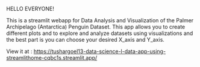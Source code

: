 HELLO EVERYONE!

This is a streamlit webapp for Data Analysis and Visualization of the Palmer Archipelago (Antarctica) Penguin Dataset.
This app allows you to create different plots and to explore and analyze datasets using visualizations and the best part is you can choose your desired X_axis and Y_axis.

View it at :
https://tushargoel13-data-science-l-data-app-using-streamlithome-cqbc1s.streamlit.app/
